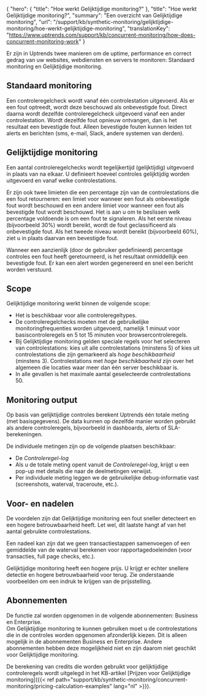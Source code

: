 {
  "hero": {
    "title": "Hoe werkt Gelijktijdige monitoring?"
  },
  "title": "Hoe werkt Gelijktijdige monitoring?",
  "summary": "Een overzicht van Gelijktijdige monitoring",
  "url": "/support/kb/synthetic-monitoring/gelijktijdige-monitoring/hoe-werkt-gelijktijdige-monitoring",
  "translationKey": "https://www.uptrends.com/support/kb/concurrent-monitoring/how-does-concurrent-monitoring-work"
}

Er zijn in Uptrends twee manieren om de uptime, performance en correct gedrag van uw websites, webdiensten en servers te monitoren: Standaard monitoring en Gelijktijdige monitoring.

## Standaard monitoring

Een controleregelcheck wordt vanaf één controlestation uitgevoerd. Als er een fout optreedt, wordt deze beschouwd als onbevestigde fout. Direct daarna wordt dezelfde controleregelcheck uitgevoerd vanaf een ander controlestation. Wordt dezelfde fout opnieuw ontvangen, dan is het resultaat een bevestigde fout. Alleen bevestigde fouten kunnen leiden tot alerts en berichten (sms, e-mail, Slack, andere systemen van derden).

## Gelijktijdige monitoring

Een aantal controleregelchecks wordt tegelijkertijd (gelijktijdig) uitgevoerd in plaats van na elkaar. U definieert hoeveel controles gelijktijdig worden uitgevoerd en vanaf welke controlestations.

Er zijn ook twee limieten die een percentage zijn van de controlestations die een fout retourneren: een limiet voor wanneer een fout als onbevestigde fout wordt beschouwd en een andere limiet voor wanneer een fout als bevestigde fout wordt beschouwd. Het is aan u om te beslissen welk percentage voldoende is om een fout te signaleren. Als het eerste niveau (bijvoorbeeld 30%) wordt bereikt, wordt de fout geclassificeerd als onbevestigde fout. Als het tweede niveau wordt bereikt (bijvoorbeeld 60%), ziet u in plaats daarvan een bevestigde fout.

Wanneer een aanzienlijk (door de gebruiker gedefinieerd) percentage controles een fout heeft geretourneerd, is het resultaat onmiddellijk een bevestigde fout. Er kan een alert worden gegenereerd en snel een bericht worden verstuurd.

## Scope

Gelijktijdige monitoring werkt binnen de volgende scope:

-   Het is beschikbaar voor alle controleregeltypes.
-   De controleregelchecks moeten met de gebruikelijke monitoringfrequenties worden uitgevoerd, namelijk 1 minuut voor basiscontroleregels en 5 tot 15 minuten voor browsercontroleregels.
-   Bij Gelijktijdige monitoring gelden speciale regels voor het selecteren van controlestations: kies uit alle controlestations (minstens 5) of kies uit controlestations die zijn gemarkeerd als *hoge beschikbaarheid* (minstens 3). Controlestations met *hoge beschikbaarheid* zijn over het algemeen die locaties waar meer dan één server beschikbaar is.
-   In alle gevallen is het maximale aantal geselecteerde controlestations 50.

## Monitoring output

Op basis van gelijktijdige controles berekent Uptrends één totale meting (met basisgegevens). De data kunnen op dezelfde manier worden gebruikt als andere controleregels, bijvoorbeeld in dashboards, alerts of SLA-berekeningen.

De individuele metingen zijn op de volgende plaatsen beschikbaar:

- De *Controleregel-log* 
- Als u de totale meting opent vanuit de *Controleregel-log*, krijgt u een pop-up met details die naar de deelmetingen verwijst.
- Per individuele meting leggen we de gebruikelijke debug-informatie vast (screenshots, waterval, traceroute, etc.).

## Voor- en nadelen

De voordelen zijn dat Gelijktijdige monitoring een fout sneller detecteert en een hogere betrouwbaarheid heeft. Let wel, dit laatste hangt af van het aantal gebruikte controlestations.

Een nadeel kan zijn dat we geen transactiestappen samenvoegen of een gemiddelde van de waterval berekenen voor rapportagedoeleinden (voor transacties, full page checks, etc.).

Gelijktijdige monitoring heeft een hogere prijs. U krijgt er echter snellere detectie en hogere betrouwbaarheid voor terug. Zie onderstaande voorbeelden om een indruk te krijgen van de prijsstelling.

## Abonnementen

De functie zal worden opgenomen in de volgende abonnementen: Business en Enterprise.  
Om Gelijktijdige monitoring te kunnen gebruiken moet u de controlestations die in de controles worden opgenomen afzonderlijk kiezen. Dit is alleen mogelijk in de abonnementen Business en Enterprise. Andere abonnementen hebben deze mogelijkheid niet en zijn daarom niet geschikt voor Gelijktijdige monitoring.

De berekening van credits die worden gebruikt voor gelijktijdige controleregels wordt uitgelegd in het KB-artikel [Prijzen voor Gelijktijdige monitoring]({{< ref path="support/kb/synthetic-monitoring/concurrent-monitoring/pricing-calculation-examples" lang="nl" >}}).